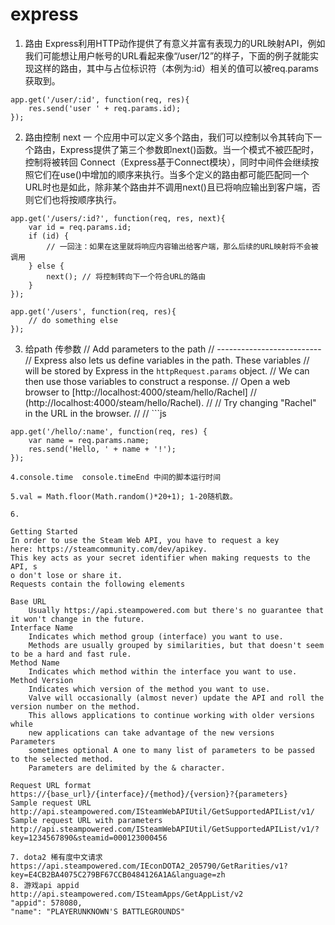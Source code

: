 # express 
1. 路由 
Express利用HTTP动作提供了有意义并富有表现力的URL映射API，例如我们可能想让用户帐号的URL看起来像“/user/12”的样子，下面的例子就能实现这样的路由，其中与占位标识符（本例为:id）相关的值可以被req.params获取到。
	
```
app.get('/user/:id', function(req, res){
    res.send('user ' + req.params.id);
});
```

2. 路由控制 next
一 个应用中可以定义多个路由，我们可以控制以令其转向下一个路由，Express提供了第三个参数即next()函数。当一个模式不被匹配时，控制将被转回 Connect（Express基于Connect模块），同时中间件会继续按照它们在use()中增加的顺序来执行。当多个定义的路由都可能匹配同一个 URL时也是如此，除非某个路由并不调用next()且已将响应输出到客户端，否则它们也将按顺序执行。

	
```
app.get('/users/:id?', function(req, res, next){
    var id = req.params.id;
    if (id) {
        // 一回注：如果在这里就将响应内容输出给客户端，那么后续的URL映射将不会被调用
    } else {
        next(); // 将控制转向下一个符合URL的路由
    }
});
 
app.get('/users', function(req, res){
    // do something else
});
```
3. 给path 传参数
// Add parameters to the path
// --------------------------
// Express also lets us define variables in the path.  These variables
// will be stored by Express in the `httpRequest.params` object.
// We can then use those variables to construct a response.
// Open a web browser to [http://localhost:4000/steam/hello/Rachel]
// (http://localhost:4000/steam/hello/Rachel).
// 
// Try changing "Rachel" in the URL in the browser.
// 
// ```js

```
app.get('/hello/:name', function(req, res) {
    var name = req.params.name;
    res.send('Hello, ' + name + '!');
});

4.console.time  console.timeEnd 中间的脚本运行时间

5.val = Math.floor(Math.random()*20+1); 1-20随机数。

6.

Getting Started
In order to use the Steam Web API, you have to request a key 
here: https://steamcommunity.com/dev/apikey. 
This key acts as your secret identifier when making requests to the API, s
o don't lose or share it.
Requests contain the following elements

Base URL
    Usually https://api.steampowered.com but there's no guarantee that it won't change in the future.
Interface Name
    Indicates which method group (interface) you want to use. 
    Methods are usually grouped by similarities, but that doesn't seem to be a hard and fast rule.
Method Name
    Indicates which method within the interface you want to use.
Method Version
    Indicates which version of the method you want to use. 
    Valve will occasionally (almost never) update the API and roll the version number on the method. 
    This allows applications to continue working with older versions while 
    new applications can take advantage of the new versions
Parameters
    sometimes optional A one to many list of parameters to be passed to the selected method. 
    Parameters are delimited by the & character.

Request URL format
https://{base_url}/{interface}/{method}/{version}?{parameters}
Sample request URL
http://api.steampowered.com/ISteamWebAPIUtil/GetSupportedAPIList/v1/
Sample request URL with parameters
http://api.steampowered.com/ISteamWebAPIUtil/GetSupportedAPIList/v1/?key=1234567890&steamid=000123000456 

7. dota2 稀有度中文请求
https://api.steampowered.com/IEconDOTA2_205790/GetRarities/v1?key=E4CB2BA4075C279BF67CCB0484126A1A&language=zh
8. 游戏api appid
http://api.steampowered.com/ISteamApps/GetAppList/v2 
"appid": 578080,
"name": "PLAYERUNKNOWN'S BATTLEGROUNDS"


